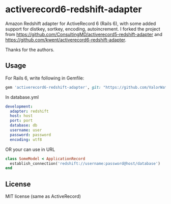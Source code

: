 activerecord6-redshift-adapter
==============================

Amazon Redshift adapter for ActiveRecord 6 (Rails 6), with some added support for distkey, sortkey, encoding, autoincrement.
I forked the project from https://github.com/ConsultingMD/activerecord5-redshift-adapter and https://github.com/kwent/activerecord6-redshift-adapter.

Thanks for the authors.

Usage
-------------------

For Rails 6, write following in Gemfile:

```ruby
gem 'activerecord6-redshift-adapter', git: "https://github.com/ValorWaterAnalytics/activerecord6-redshift-adapter.git"
```

In database.yml

```YAML
development:
  adapter: redshift
  host: host
  port: port
  database: db
  username: user
  password: password
  encoding: utf8
```

OR your can use in URL
```ruby
class SomeModel < ApplicationRecord
  establish_connection('redshift://username:password@host/database')
end
```

License
---------

MIT license (same as ActiveRecord)
